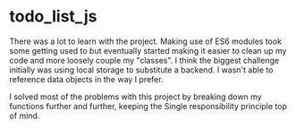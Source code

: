 # todo_list_js

There was a lot to learn with the project. Making use of ES6 modules took some getting used to but eventually started making it easier to clean up my code and more loosely couple my "classes". I think the biggest challenge initially was using local storage to substitute a backend. I wasn't able to reference data objects in the way I prefer.

I solved most of the problems with this project by breaking down my functions further and further, keeping the Single responsibility principle top of mind.